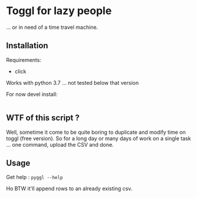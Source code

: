 # Toggl for lazy people

... or in need of a time travel machine.

## Installation

Requirements:
- click

Works with python 3.7 ... not tested below that version

For now devel install:

```pip install -e .
```


## WTF of this script ?

Well, sometime it come to be quite boring to duplicate and modify time on
toggl (free version). So for a long day or many days of work on a single task
... one command, upload the CSV and done.


## Usage

Get help : `pyggl --help`

Ho BTW it'll append rows to an already existing csv.
